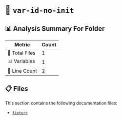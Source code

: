 # 📁 `var-id-no-init`

## 📊 Analysis Summary For Folder

| Metric | Count |
|--------|-------|
| 📁 Total Files | 1 |
| 📊 Variables | 1 |
| 🔢 Line Count | 2 |


## 📋 Files

This section contains the following documentation files:

- [`fixture`](./fixture.md)